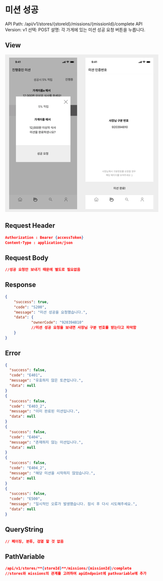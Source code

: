 # 미션 성공

API Path: /api/v1/stores/{storeId}/missions/{missionId}/complete
API Version: v1
선택: POST
설명: 각 가게에 있는 미션 성공 요청 버튼을 누릅니다.

## **View**

![image.png](%EB%AF%B8%EC%85%98%20%EC%84%B1%EA%B3%B5%2027e20f65be2780cba253fd098e87c55d/262063ea-a994-4630-a24e-58aef6366220.png)

## Request Header

```json
Authorization : Bearer {accessToken}
Content-Type : application/json
```

## Request Body

```json
//성공 요청만 보내기 때문에 별도로 필요없음
```

## Response

```json
{
	"success": true,
	"code": "S200",
	"message": "미션 성공을 요청했습니다.",
	"data": {
			"ownerCode": "920394810"
			//미션 성공 요청을 보내면 사장님 구분 번호를 받는다고 파악함
	}
}
```

## Error

```json
{
  "success": false,
  "code": "E401",
  "message": "유효하지 않은 토큰입니다.",
  "data": null
}
{
  "success": false,
  "code": "E403_2",
  "message": "이미 완료된 미션입니다.",
  "data": null
}
{
  "success": false,
  "code": "E404",
  "message": "존재하지 않는 미션입니다.",
  "data": null
}
{
  "success": false,
  "code": "E404_2",
  "message": "해당 미션을 시작하지 않았습니다.",
  "data": null
}
{
  "success": false,
  "code": "E500",
  "message": "일시적인 오류가 발생했습니다. 잠시 후 다시 시도해주세요.",
  "data": null
}

```

## QueryString

```json
// 페이징, 분류, 검열 할 것 없음
```

## PathVariable

```json
/api/v1/stores/**{storeId}**/missions/{missionId}/complete
//stores와 missions의 관계를 고려하여 apiEndpoint에 pathvariable에 추가
```